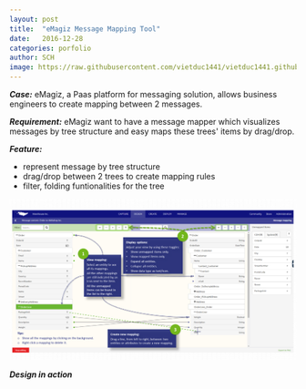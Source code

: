 ```yaml
---
layout: post
title:  "eMagiz Message Mapping Tool"
date:   2016-12-28
categories: porfolio
author: SCH
image: https://raw.githubusercontent.com/vietduc1441/vietduc1441.github.io/master/img/Design_MessageMapping%20_thumb.png
---
```

*__Case:__* eMagiz, a Paas platform for messaging solution, allows business engineers to create mapping between 2 messages. 

*__Requirement:__* eMagiz want to have a message mapper which visualizes messages by tree structure and easy maps these trees' items by drag/drop. 

*__Feature:__*

- represent message by tree structure
- drag/drop between 2 trees to create mapping rules
- filter, folding funtionalities for the tree

![Message mapping](https://raw.githubusercontent.com/vietduc1441/vietduc1441.github.io/master/img/Design_MessageMapping.png "message mapping")

*__Design in action__*

